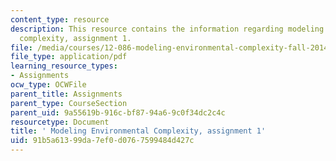```yaml
---
content_type: resource
description: This resource contains the information regarding modeling environmental
  complexity, assignment 1.
file: /media/courses/12-086-modeling-environmental-complexity-fall-2014/91b5a61399da7ef0d0767599484d427c_MIT12_086F14_PS1.pdf
file_type: application/pdf
learning_resource_types:
- Assignments
ocw_type: OCWFile
parent_title: Assignments
parent_type: CourseSection
parent_uid: 9a55619b-916c-bf87-94a6-9c0f34dc2c4c
resourcetype: Document
title: ' Modeling Environmental Complexity, assignment 1'
uid: 91b5a613-99da-7ef0-d076-7599484d427c
---
```


